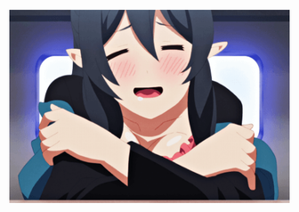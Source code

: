 ![tio](https://github.com/TheHellCat0/TheHellCat0/blob/master/RES%C4%B0M-G%C4%B0F/dc9afeaa-5dc9-4c85-89e3-389e9ec7d0a6.gif) 
